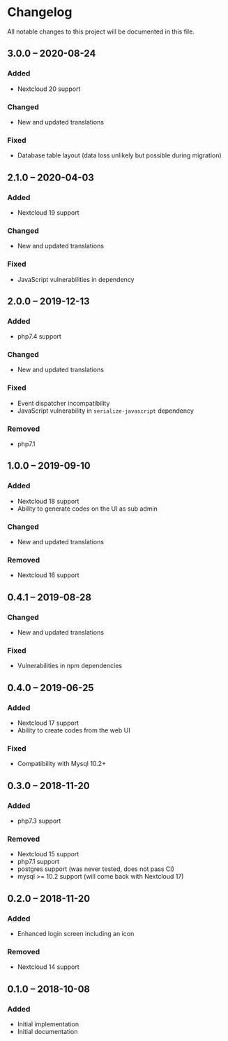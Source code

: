 # Changelog
All notable changes to this project will be documented in this file.

## 3.0.0 – 2020-08-24
### Added
- Nextcloud 20 support
### Changed
- New and updated translations
### Fixed
- Database table layout (data loss unlikely but possible during migration)

## 2.1.0 – 2020-04-03
### Added
- Nextcloud 19 support
### Changed
- New and updated translations
### Fixed
- JavaScript vulnerabilities in dependency

## 2.0.0 – 2019-12-13
### Added
- php7.4 support
### Changed
- New and updated translations
### Fixed
- Event dispatcher incompatibility
- JavaScript vulnerability in `serialize-javascript` dependency
### Removed
- php7.1

## 1.0.0 – 2019-09-10
### Added
- Nextcloud 18 support
- Ability to generate codes on the UI as sub admin
### Changed
- New and updated translations
### Removed
- Nextcloud 16 support

## 0.4.1 – 2019-08-28
### Changed
- New and updated translations
### Fixed
- Vulnerabilities in npm dependencies

## 0.4.0 – 2019-06-25
### Added
- Nextcloud 17 support
- Ability to create codes from the web UI
### Fixed
- Compatibility with Mysql 10.2+

## 0.3.0 – 2018-11-20
### Added
- php7.3 support
### Removed
- Nextcloud 15 support
- php7.1 support
- postgres support (was never tested, does not pass CI)
- mysql >= 10.2 support (will come back with Nextcloud 17)

## 0.2.0 – 2018-11-20
### Added
- Enhanced login screen including an icon
### Removed
- Nextcloud 14 support

## 0.1.0 – 2018-10-08
### Added
- Initial implementation
- Initial documentation

